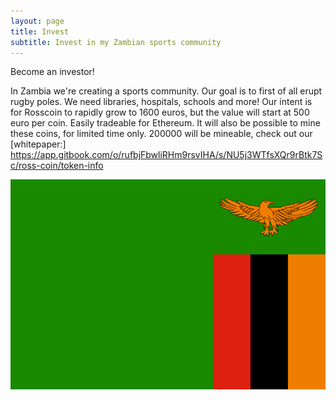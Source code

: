 ```yaml
---
layout: page
title: Invest
subtitle: Invest in my Zambian sports community
---
```


Become an investor!

In Zambia we're creating a sports community. Our goal is to first of all erupt rugby poles. We need libraries, hospitals, schools and more!
Our intent is for Rosscoin to rapidly grow to 1600 euros, but the value will start at 500 euro per coin. Easily tradeable for Ethereum.
It will also be possible to mine these coins, for limited time only. 200000 will be mineable, check out our [whitepaper:] https://app.gitbook.com/o/rufbjFbwliRHm9rsvIHA/s/NU5j3WTfsXQr9rBtk7Sc/ross-coin/token-info


<img src="/assets/img/Flag_of_Zambia.png" alt="alt">

<!-- Google tag (gtag.js) -->
<script async src="https://www.googletagmanager.com/gtag/js?id=G-4X040HH693"></script>
<script>
  window.dataLayer = window.dataLayer || [];
  function gtag(){dataLayer.push(arguments);}
  gtag('js', new Date());

  gtag('config', 'G-4X040HH693');
</script>

